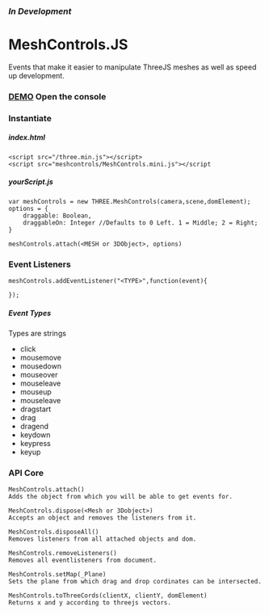 ### _In Development_
# MeshControls.JS
Events that make it easier to manipulate ThreeJS meshes as well as speed up development.

### [DEMO](meshcontrols.klever.systems) Open the console

### Instantiate
##### index.html
```
<script src="/three.min.js"></script>
<script src="meshcontrols/MeshControls.mini.js"></script
```
##### yourScript.js
```
var meshControls = new THREE.MeshControls(camera,scene,domElement);
options = {
    draggable: Boolean,
    draggableOn: Integer //Defaults to 0 Left. 1 = Middle; 2 = Right;
}

meshControls.attach(<MESH or 3DObject>, options)
```
### Event Listeners
```
meshControls.addEventListener("<TYPE>",function(event){

});
```
##### Event Types
Types are strings
*  click
*  mousemove
*  mousedown
*  mouseover
*  mouseleave
*  mouseup
*  mouseleave
*  dragstart
*  drag
*  dragend
*  keydown
*  keypress
*  keyup

### API Core
```
MeshControls.attach() 
Adds the object from which you will be able to get events for.

MeshControls.dispose(<Mesh or 3Dobject>)
Accepts an object and removes the listeners from it.

MeshControls.disposeAll()
Removes listeners from all attached objects and dom.

MeshControls.removeListeners()
Removes all eventlisteners from document.

MeshControls.setMap(_Plane)
Sets the plane from which drag and drop cordinates can be intersected.

MeshControls.toThreeCords(clientX, clientY, domElement)
Returns x and y according to threejs vectors. 
```